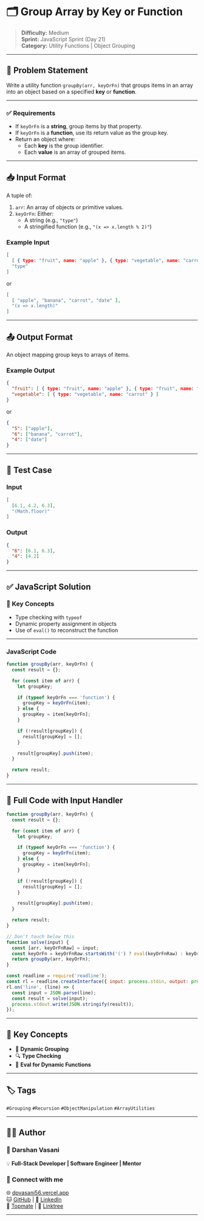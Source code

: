 # 🗂️ Group Array by Key or Function

> **Difficulty:** Medium  
> **Sprint:** JavaScript Sprint (Day 21)  
> **Category:** Utility Functions | Object Grouping

---

## 🧩 Problem Statement

Write a utility function `groupBy(arr, keyOrFn)` that groups items in an array into an object based on a specified **key** or **function**.

---

### ✅ Requirements

- If `keyOrFn` is a **string**, group items by that property.
- If `keyOrFn` is a **function**, use its return value as the group key.
- Return an object where:
  - Each **key** is the group identifier.
  - Each **value** is an array of grouped items.

---

## 📥 Input Format

A tuple of:
1. `arr`: An array of objects or primitive values.
2. `keyOrFn`: Either:
   - A string (e.g., `"type"`)
   - A stringified function (e.g., `"(x => x.length % 2)"`)

### Example Input

```json
[
  [ { type: "fruit", name: "apple" }, { type: "vegetable", name: "carrot" }, { type: "fruit", name: "banana" } ],
  "type"
]
```

or

```json
[
  [ "apple", "banana", "carrot", "date" ],
  "(x => x.length)"
]
```

---

## 📤 Output Format

An object mapping group keys to arrays of items.

### Example Output

```json
{
  "fruit": [ { type: "fruit", name: "apple" }, { type: "fruit", name: "banana" } ],
  "vegetable": [ { type: "vegetable", name: "carrot" } ]
}
```

or

```json
{
  "5": ["apple"],
  "6": ["banana", "carrot"],
  "4": ["date"]
}
```

---

## 🧪 Test Case

### Input

```json
[
  [6.1, 4.2, 6.3],
  "(Math.floor)"
]
```

### Output

```json
{
  "6": [6.1, 6.3],
  "4": [4.2]
}
```

---

## ✅ JavaScript Solution

### 🔑 Key Concepts

- Type checking with `typeof`
- Dynamic property assignment in objects
- Use of `eval()` to reconstruct the function

---

### JavaScript Code

```js
function groupBy(arr, keyOrFn) {
  const result = {};

  for (const item of arr) {
    let groupKey;

    if (typeof keyOrFn === 'function') {
      groupKey = keyOrFn(item);
    } else {
      groupKey = item[keyOrFn];
    }

    if (!result[groupKey]) {
      result[groupKey] = [];
    }

    result[groupKey].push(item);
  }

  return result;
}
```

---

## 🧾 Full Code with Input Handler

```js
function groupBy(arr, keyOrFn) {
  const result = {};

  for (const item of arr) {
    let groupKey;

    if (typeof keyOrFn === 'function') {
      groupKey = keyOrFn(item);
    } else {
      groupKey = item[keyOrFn];
    }

    if (!result[groupKey]) {
      result[groupKey] = [];
    }

    result[groupKey].push(item);
  }

  return result;
}

// Don't touch below this
function solve(input) {
  const [arr, keyOrFnRaw] = input;
  const keyOrFn = keyOrFnRaw.startsWith('(') ? eval(keyOrFnRaw) : keyOrFnRaw;
  return groupBy(arr, keyOrFn);
}

const readline = require('readline');
const rl = readline.createInterface({ input: process.stdin, output: process.stdout });
rl.on('line', (line) => {
  const input = JSON.parse(line);
  const result = solve(input);
  process.stdout.write(JSON.stringify(result));
});
```

---

## 🧠 Key Concepts

- 🧠 **Dynamic Grouping**
- 🔍 **Type Checking**
- 🧮 **Eval for Dynamic Functions**

---

## 🏷️ Tags

`#Grouping` `#Recursion` `#ObjectManipulation` `#ArrayUtilities`

---

## 👨‍💻 Author

### 🚀 **Darshan Vasani**  
💡 **Full-Stack Developer | Software Engineer | Mentor**

### 🔗 Connect with me  
🌐 [dpvasani56.vercel.app](https://dpvasani56.vercel.app/)  
🐱 [GitHub](https://github.com/dpvasani) | 👔 [LinkedIn](https://linkedin.com/in/dpvasani56)  
📢 [Topmate](https://topmate.io/dpvasani56) | 🌲 [Linktree](https://linktr.ee/dpvasani56)

---
